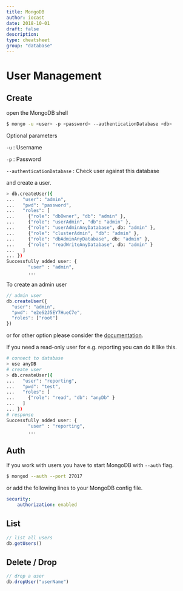 ```yaml
---
title: MongoDB
author: iocast
date: 2018-10-01
draft: false
description:
type: cheatsheet
group: "database"
---
```


# User Management

## Create

open the MongoDB shell

```bash
$ mongo -u <user> -p <password> --authenticationDatabase <db>
```

Optional parameters

`-u`
: Username

`-p`
: Password

`--authenticationDatabase`
: Check user against this database


and create a user.

```bash
> db.createUser({
...   "user": "admin",
...   "pwd": "password",
...   "roles": [
...     {"role": "dbOwner", "db": "admin" },
...     {"role": "userAdmin", "db": "admin" },
...     {"role": "userAdminAnyDatabase", db: "admin" },
...     {"role": "clusterAdmin", "db": "admin" },
...     {"role": "dbAdminAnyDatabase", db: "admin" },
...     {"role": "readWriteAnyDatabase", db: "admin" }
...   ]
... })
Successfully added user: {
        "user" : "admin",
        ...
```

To create an admin user

```javascript
// admin user
db.createUser({
  "user": "admin",
  "pwd": "e2eS2J5EY7HueC7e",
  "roles": ["root"]
})
```

or for other option please consider the [documentation](https://docs.mongodb.com/manual/reference/built-in-roles/).

If you need a read-only user for e.g. reporting you can do it like this.

```bash
# connect to database
> use anyDB
# create user
> db.createUser({
...   "user": "reporting",
...   "pwd": "test",
...   "roles": [
...     {"role": "read", "db": "anyDb" }
...   ]
... })
# response
Successfully added user: {
        "user" : "reporting",
        ...
```

## Auth

If you work with users you have to start MongoDB with `--auth` flag.

```bash
$ mongod --auth --port 27017
```

or add the following lines to your MongoDB config file.

```yaml
security:
    authorization: enabled
```


## List

```javascript
// list all users
db.getUsers()
```

## Delete / Drop

```javascript
// drop a user
db.dropUser("userName")
```
